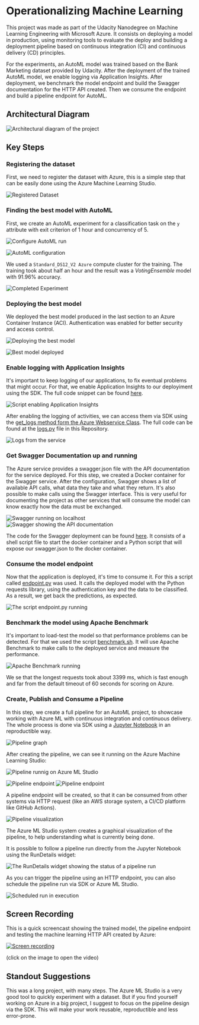 # Operationalizing Machine Learning

This project was made as part of the Udacity Nanodegree on Machine Learning Engineering with Microsoft Azure. It consists on deploying a model in production, using monitoring tools to evaluate the deploy and building a deployment pipeline based on continuous integration (CI) and continuous delivery (CD) principles.

For the experiments, an AutoML model was trained based on the Bank Marketing dataset provided by Udacity. After the deployment of the trained AutoML model, we enable logging via Application Insights. After deployment, we benchmark the model endpoint and build the Swagger documentation for the HTTP API created. Then we consume the endpoint and build a pipeline endpoint for AutoML.

## Architectural Diagram
![Architectural diagram of the project](https://raw.githubusercontent.com/reis-r/nd00333_AZMLND_C2/master/architectural_diagram.png)

## Key Steps
### Registering the dataset
First, we need to register the dataset with Azure, this is a simple step that can be easily done using the Azure Machine Learning Studio.

![Registered Dataset](https://raw.githubusercontent.com/reis-r/nd00333_AZMLND_C2/master/screenshots/registered_datasets.PNG)

### Finding the best model with AutoML
First, we create an AutoML experiment for a classification task on the `y` attribute with exit criterion of 1 hour and concurrency of 5.

![Configure AutoML run](https://raw.githubusercontent.com/reis-r/nd00333_AZMLND_C2/master/screenshots/configure_run.PNG)

![AutoML configuration](https://raw.githubusercontent.com/reis-r/nd00333_AZMLND_C2/master/screenshots/automl_tweaks.PNG)

We used a `Standard_DS12_V2 Azure` compute cluster for the training. The training took about half an hour and the result was a *VotingEnsemble* model with 91.96% accuracy.

![Completed Experiment](https://raw.githubusercontent.com/reis-r/nd00333_AZMLND_C2/master/screenshots/completed_experiment.PNG)

### Deploying the best model
We deployed the best model produced in the last section to an Azure Container Instance (ACI). Authentication was enabled for better security and access control.

![Deploying the best model](https://raw.githubusercontent.com/reis-r/nd00333_AZMLND_C2/master/screenshots/deploying.PNG)

![Best model deployed](https://raw.githubusercontent.com/reis-r/Operationalizing-Machine-Learning/master/screenshots/endpoint.PNG)

### Enable logging with Application Insights
It's important to keep logging of our applications, to fix eventual problems that might occur. For that, we enable Application Insights to our deployiment using the SDK. The full code snippet can be found [here](https://github.com/reis-r/nd00333_AZMLND_C2/blob/master/code/enable_Application_Insights.py).

![Script enabling Application Insights](https://raw.githubusercontent.com/reis-r/nd00333_AZMLND_C2/master/screenshots/enable_application_insights.PNG)

After enabling the logging of activities, we can access them via SDK using the [get_logs method form the Azure Webservice Class](https://docs.microsoft.com/en-us/python/api/azureml-core/azureml.core.webservice(class)?view=azure-ml-py#get-logs-num-lines-5000--init-false-). The full code can be found at the [logs.py](https://github.com/reis-r/nd00333_AZMLND_C2/blob/master/code/logs.py) file in this Repository.

![Logs from the service](https://raw.githubusercontent.com/reis-r/nd00333_AZMLND_C2/master/screenshots/logs.PNG)

### Get Swagger Documentation up and running
The Azure service provides a swagger.json file with the API documentation for the service deployed. For this step, we created a Docker container for the Swagger service. After the configuration, Swagger shows a list of available API calls, what data they take and what they return. It's also possible to make calls using the Swagger interface. This is very useful for documenting the project as other services that will consume the model can know exactly how the data must be exchanged.

![Swagger running on localhost](https://raw.githubusercontent.com/reis-r/Operationalizing-Machine-Learning/master/screenshots/swagger.PNG)
![Swagger showing the API documentation](https://raw.githubusercontent.com/reis-r/Operationalizing-Machine-Learning/master/screenshots/swagger_methods.PNG)

The code for the Swagger deployment can be found [here](https://github.com/reis-r/Operationalizing-Machine-Learning/tree/master/code/swagger). It consists of a shell script file to start the docker container and a Python script that will expose our swagger.json to the docker container.

### Consume the model endpoint
Now that the application is deployed, it's time to consume it. For this a script called [endpoint.py](https://github.com/reis-r/Operationalizing-Machine-Learning/blob/master/code/endpoint.py) was used. It calls the deployed model with the Python requests library, using the authentication key and the data to be classified. As a result, we get back the predictions, as expected.

![The script endpoint.py running](https://raw.githubusercontent.com/reis-r/Operationalizing-Machine-Learning/master/screenshots/endpoint_python_script_working.PNG)

### Benchmark the model using Apache Benchmark
It's important to load-test the model so that performance problems can be detected. For that we used the script [benchmark.sh](https://github.com/reis-r/Operationalizing-Machine-Learning/blob/master/code/benchmark.sh). It will use Apache Benchmark to make calls to the deployed service and measure the performance.

![Apache Benchmark running](https://raw.githubusercontent.com/reis-r/Operationalizing-Machine-Learning/master/screenshots/apache_benchmark_running.PNG)

We se that the longest requests took about 3399 ms, which is fast enough and far from the default timeout of 60 seconds for scoring on Azure.

### Create, Publish and Consume a Pipeline
In this step, we create a full pipeline for an AutoML project, to showcase working with Azure ML with continuous integration and continuous delivery. The whole process is done via SDK using a [Jupyter Notebook](https://github.com/reis-r/Operationalizing-Machine-Learning/blob/master/code/aml-pipelines-with-automated-machine-learning-step.ipynb) in an reproductible way.

![Pipeline graph](https://raw.githubusercontent.com/reis-r/Operationalizing-Machine-Learning/master/screenshots/pipeline_graph.png)

After creating the pipeline, we can see it running on the Azure Machine Learning Studio:

![Pipeline runnig on Azure ML Studio](https://raw.githubusercontent.com/reis-r/Operationalizing-Machine-Learning/master/screenshots/pipeline_run.png)


![Pipeline endpoint](https://raw.githubusercontent.com/reis-r/Operationalizing-Machine-Learning/master/screenshots/pipeline_endpoint.png)
![Pipeline endpoint](https://raw.githubusercontent.com/reis-r/Operationalizing-Machine-Learning/master/screenshots/published_pipeline.png)

A pipeline endpoint will be created, so that it can be consumed from other systems via HTTP request (like an AWS storage system, a CI/CD platform like GitHub Actions).

![Pipeline visualization](https://raw.githubusercontent.com/reis-r/Operationalizing-Machine-Learning/master/screenshots/dataset_automl_module.png)

The Azure ML Studio system creates a graphical visualization of the pipeline, to help understanding what is currently being done.

It is possible to follow a pipeline run directly from the Jupyter Notebook using the RunDetails widget:

![The RunDetails widget showing the status of a pipeline run](https://raw.githubusercontent.com/reis-r/Operationalizing-Machine-Learning/master/screenshots/run_details.png)

As you can trigger the pipeline using an HTTP endpoint, you can also schedule the pipeline run via SDK or Azure ML Studio.

![Scheduled run in execution](https://raw.githubusercontent.com/reis-r/Operationalizing-Machine-Learning/master/screenshots/scheduled_run.png)

## Screen Recording

This is a quick screencast showing the trained model, the pipeline endpoint and testing the machine learning HTTP API created by Azure:

[![Screen recording](https://img.youtube.com/vi/DxCXNT5-WhM/0.jpg)](https://www.youtube.com/watch?v=DxCXNT5-WhM)

(click on the image to open the video)

## Standout Suggestions
This was a long project, with many steps. The Azure ML Studio is a very good tool to quickly experiment with a dataset. But if you find yourself working on Azure in a big project, I suggest to focus on the pipeline design via the SDK. This will make your work reusable, reproductible and less error-prone.
